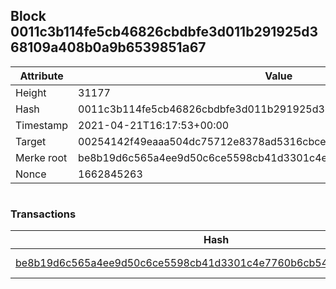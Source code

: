 ## Block 0011c3b114fe5cb46826cbdbfe3d011b291925d368109a408b0a9b6539851a67

Attribute | Value
--- | ---
Height | 31177
Hash | 0011c3b114fe5cb46826cbdbfe3d011b291925d368109a408b0a9b6539851a67
Timestamp | 2021-04-21T16:17:53+00:00
Target | 00254142f49eaaa504dc75712e8378ad5316cbcead634704b3734b6271167cc4
Merke root | be8b19d6c565a4ee9d50c6ce5598cb41d3301c4e7760b6cb54259983474da0db
Nonce | 1662845263

```

```

### Transactions

Hash | Amount
--- | ---
[be8b19d6c565a4ee9d50c6ce5598cb41d3301c4e7760b6cb54259983474da0db](be8b19d6c565a4ee9d50c6ce5598cb41d3301c4e7760b6cb54259983474da0db.md) | 10.00000000 SKEPTI 
